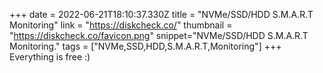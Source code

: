 +++
date = 2022-06-21T18:10:37.330Z
title = "NVMe/SSD/HDD S.M.A.R.T Monitoring"
link = "https://diskcheck.co/"
thumbnail = "https://diskcheck.co/favicon.png"
snippet="NVMe/SSD/HDD S.M.A.R.T Monitoring."
tags = ["NVMe,SSD,HDD,S.M.A.R.T,Monitoring"]
+++
Everything is free :)

